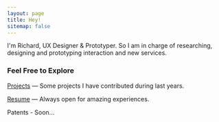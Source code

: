 ```yaml
---
layout: page
title: Hey!
sitemap: false
---
```



I'm Richard, UX Designer & Prototyper.
So I am in charge of researching, designing and prototyping interaction and new services.

### Feel Free to Explore 

[Projects](/projects) — Some projects I have contributed during last years.

[Resume](/resume) — Always open for amazing experiences.

Patents - Soon...


